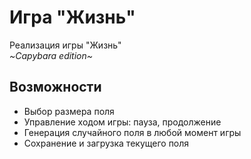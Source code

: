 <h1>Игра "Жизнь"</h1>
  <p>Реализация игры "Жизнь"<br>
    <i>~Capybara edition~</i></p>
<h2>Возможности</h2>
  <ul>
    <li>Выбор размера поля</li>
    <li>Управление ходом игры: пауза, продолжение</li>
    <li>Генерация случайного поля в любой момент игры</li>
    <li>Сохранение и загрузка текущего поля</li>
  </ul>
